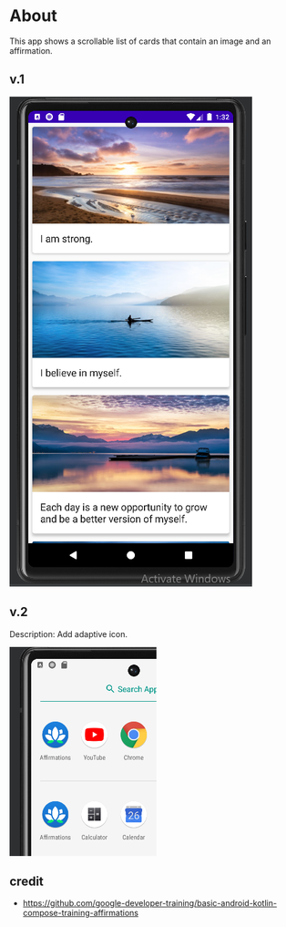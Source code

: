 # About
This app shows a scrollable list of cards that contain an image and an affirmation. 
## v.1
![Affirmations-1](https://github.com/SalmaKHD/AndroidStudioProjects/blob/main/Affirmations/app-pictures/screenshot1.PNG?raw=true)

## v.2
Description: Add adaptive icon.

![Affirmations-screenshot2](https://github.com/SalmaKHD/AndroidStudioProjects/blob/main/Affirmations/app-pictures/screenshot2.PNG?raw=true)

## credit
- https://github.com/google-developer-training/basic-android-kotlin-compose-training-affirmations
